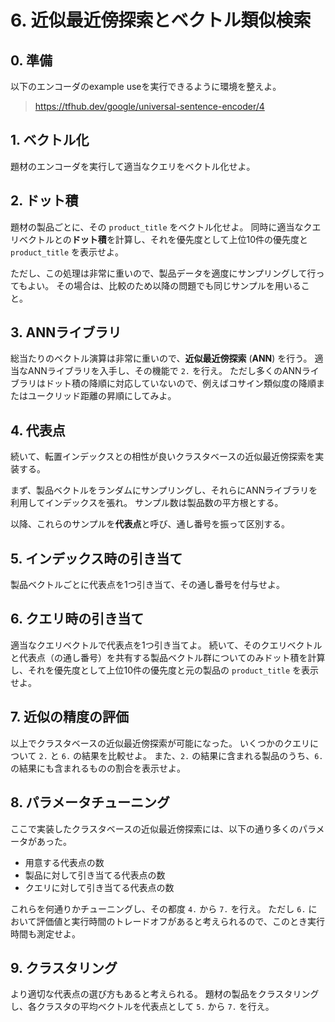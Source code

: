 # 6. 近似最近傍探索とベクトル類似検索

## 0. 準備

以下のエンコーダのexample useを実行できるように環境を整えよ。

> https://tfhub.dev/google/universal-sentence-encoder/4

## 1. ベクトル化

題材のエンコーダを実行して適当なクエリをベクトル化せよ。

## 2. ドット積

題材の製品ごとに、その `product_title` をベクトル化せよ。
同時に適当なクエリベクトルとの**ドット積**を計算し、それを優先度として上位10件の優先度と `product_title` を表示せよ。

ただし、この処理は非常に重いので、製品データを適度にサンプリングして行ってもよい。
その場合は、比較のため以降の問題でも同じサンプルを用いること。

## 3. ANNライブラリ

総当たりのベクトル演算は非常に重いので、**近似最近傍探索** (**ANN**) を行う。
適当なANNライブラリを入手し、その機能で `2.` を行え。
ただし多くのANNライブラリはドット積の降順に対応していないので、例えばコサイン類似度の降順またはユークリッド距離の昇順にしてみよ。

## 4. 代表点

続いて、転置インデックスとの相性が良いクラスタベースの近似最近傍探索を実装する。

まず、製品ベクトルをランダムにサンプリングし、それらにANNライブラリを利用してインデックスを張れ。
サンプル数は製品数の平方根とする。

以降、これらのサンプルを**代表点**と呼び、通し番号を振って区別する。

## 5. インデックス時の引き当て

製品ベクトルごとに代表点を1つ引き当て、その通し番号を付与せよ。

## 6. クエリ時の引き当て

適当なクエリベクトルで代表点を1つ引き当てよ。
続いて、そのクエリベクトルと代表点（の通し番号）を共有する製品ベクトル群についてのみドット積を計算し、それを優先度として上位10件の優先度と元の製品の `product_title` を表示せよ。

## 7. 近似の精度の評価

以上でクラスタベースの近似最近傍探索が可能になった。
いくつかのクエリについて `2.` と `6.` の結果を比較せよ。
また、`2.` の結果に含まれる製品のうち、`6.` の結果にも含まれるものの割合を表示せよ。

## 8. パラメータチューニング

ここで実装したクラスタベースの近似最近傍探索には、以下の通り多くのパラメータがあった。

- 用意する代表点の数
- 製品に対して引き当てる代表点の数
- クエリに対して引き当てる代表点の数

これらを何通りかチューニングし、その都度 `4.` から `7.` を行え。
ただし `6.` において評価値と実行時間のトレードオフがあると考えられるので、このとき実行時間も測定せよ。

## 9. クラスタリング

より適切な代表点の選び方もあると考えられる。
題材の製品をクラスタリングし、各クラスタの平均ベクトルを代表点として `5.` から `7.` を行え。
